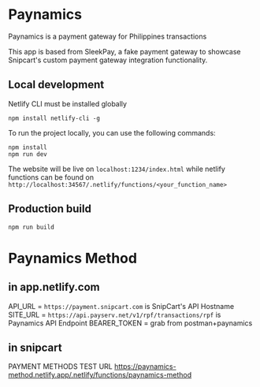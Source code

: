 # Paynamics
Paynamics is a payment gateway for Philippines transactions

This app is based from SleekPay, a fake payment gateway to showcase Snipcart's custom payment gateway integration functionality. 

## Local development

Netlify CLI must be installed globally

    npm install netlify-cli -g

To run the project locally, you can use the following commands:
```
npm install
npm run dev
```
The website will be live on `localhost:1234/index.html` while netlify functions can be found on `http://localhost:34567/.netlify/functions/<your_function_name>`

## Production build
```
npm run build
```

# Paynamics Method 

## in app.netlify.com

API_URL = `https://payment.snipcart.com` is SnipCart's API Hostname
SITE_URL = `https://api.payserv.net/v1/rpf/transactions/rpf` is Paynamics API Endpoint
BEARER_TOKEN = grab from postman+paynamics

## in snipcart

PAYMENT METHODS TEST URL
https://paynamics-method.netlify.app/.netlify/functions/paynamics-method